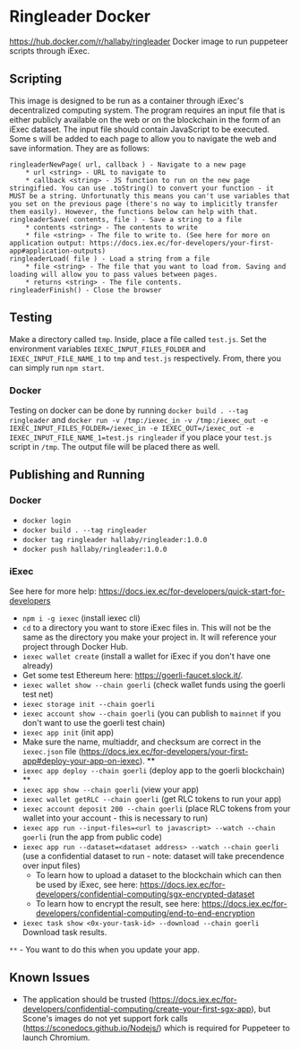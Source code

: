 # Ringleader Docker

https://hub.docker.com/r/hallaby/ringleader
Docker image to run puppeteer scripts through iExec.

## Scripting

This image is designed to be run as a container through iExec's decentralized computing system. The program requires an input file that is either publicly available on the web or on the blockchain in the form of an iExec dataset. The input file should contain JavaScript to be executed. Some s will be added to each page to allow you to navigate the web and save information. They are as follows:

```
ringleaderNewPage( url, callback ) - Navigate to a new page
    * url <string> - URL to navigate to
    * callback <string> - JS function to run on the new page stringified. You can use .toString() to convert your function - it MUST be a string. Unfortunatly this means you can't use variables that you set on the previous page (there's no way to implicitly transfer them easily). However, the functions below can help with that.
ringleaderSave( contents, file ) - Save a string to a file
    * contents <string> - The contents to write
    * file <string> - The file to write to. (See here for more on application output: https://docs.iex.ec/for-developers/your-first-app#application-outputs)
ringleaderLoad( file ) - Load a string from a file
    * file <string> - The file that you want to load from. Saving and loading will allow you to pass values between pages.
    * returns <string> - The file contents.
ringleaderFinish() - Close the browser
```

## Testing

Make a directory called `tmp`. Inside, place a file called `test.js`. Set the environment variables `IEXEC_INPUT_FILES_FOLDER` and `IEXEC_INPUT_FILE_NAME_1` to `tmp` and `test.js` respectively. From, there you can simply run `npm start`.

### Docker

Testing on docker can be done by running `docker build . --tag ringleader` and `docker run -v /tmp:/iexec_in -v /tmp:/iexec_out -e IEXEC_INPUT_FILES_FOLDER=/iexec_in -e IEXEC_OUT=/iexec_out -e IEXEC_INPUT_FILE_NAME_1=test.js ringleader` if you place your `test.js` script in `/tmp`. The output file will be placed there as well.

## Publishing and Running

### Docker

* `docker login`
* `docker build . --tag ringleader`
* `docker tag ringleader hallaby/ringleader:1.0.0`
* `docker push hallaby/ringleader:1.0.0`

### iExec

See here for more help: https://docs.iex.ec/for-developers/quick-start-for-developers

* `npm i -g iexec` (install iexec cli)
* `cd` to a directory you want to store iExec files in. This will not be the same as the directory you make your project in. It will reference your project through Docker Hub.
* `iexec wallet create` (install a wallet for iExec if you don't have one already)
* Get some test Ethereum here: https://goerli-faucet.slock.it/.
* `iexec wallet show --chain goerli` (check wallet funds using the goerli test net)
* `iexec storage init --chain goerli`
* `iexec account show --chain goerli` (you can publish to `mainnet` if you don't want to use the goerli test chain)
* `iexec app init` (init app)
* Make sure the name, multiaddr, and checksum are correct in the `iexec.json` file (https://docs.iex.ec/for-developers/your-first-app#deploy-your-app-on-iexec). **
* `iexec app deploy --chain goerli` (deploy app to the goerli blockchain) **
* `iexec app show --chain goerli` (view your app)
* `iexec wallet getRLC --chain goerli` (get RLC tokens to run your app)
* `iexec account deposit 200 --chain goerli` (place RLC tokens from your wallet into your account - this is necessary to run)
* `iexec app run --input-files=<url to javascript> --watch --chain goerli` (run the app from public code)
* `iexec app run --dataset=<dataset address> --watch --chain goerli` (use a confidential dataset to run - note: dataset will take precendence over input files)
    * To learn how to upload a dataset to the blockchain which can then be used by iExec, see here: https://docs.iex.ec/for-developers/confidential-computing/sgx-encrypted-dataset
    * To learn how to encrypt the result, see here: https://docs.iex.ec/for-developers/confidential-computing/end-to-end-encryption
* `iexec task show <0x-your-task-id> --download --chain goerli` Download task results.

`**` - You want to do this when you update your app.

## Known Issues

* The application should be trusted (https://docs.iex.ec/for-developers/confidential-computing/create-your-first-sgx-app), but Scone's images do not yet support fork calls (https://sconedocs.github.io/Nodejs/) which is required for Puppeteer to launch Chromium.